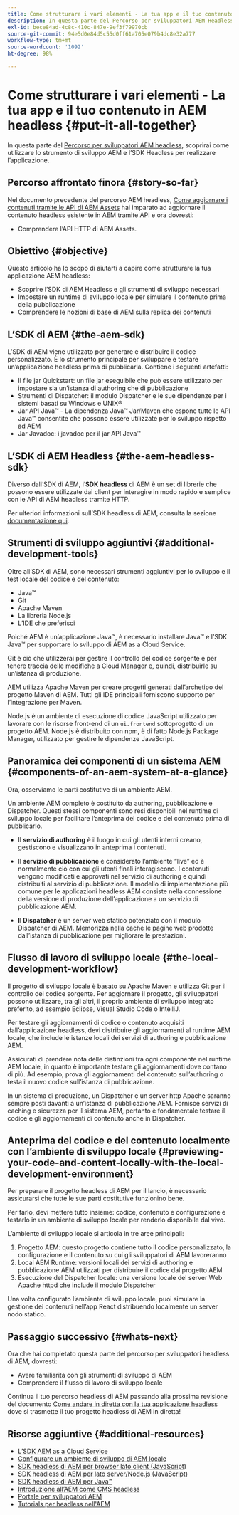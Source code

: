 ```yaml
---
title: Come strutturare i vari elementi - La tua app e il tuo contenuto in AEM headless
description: In questa parte del Percorso per sviluppatori AEM Headless, scoprirai come realizzare il tuo progetto AEM utilizzando i frammenti di contenuto, le chiamate GraphQL, le chiamate REST API e la tua applicazione, e prepararlo per la pubblicazione.
exl-id: bece84ad-4c8c-410c-847e-9ef3f79970cb
source-git-commit: 94e5d0e84d5c55d0ff61a705e079b4dc8e32a777
workflow-type: tm+mt
source-wordcount: '1092'
ht-degree: 98%

---
```


# Come strutturare i vari elementi - La tua app e il tuo contenuto in AEM headless {#put-it-all-together}

In questa parte del [Percorso per sviluppatori AEM headless](overview.md), scoprirai come utilizzare lo strumento di sviluppo AEM e l’SDK Headless per realizzare l’applicazione.

## Percorso affrontato finora {#story-so-far}

Nel documento precedente del percorso AEM headless, [Come aggiornare i contenuti tramite le API di AEM Assets](update-your-content.md) hai imparato ad aggiornare il contenuto headless esistente in AEM tramite API e ora dovresti:

* Comprendere l’API HTTP di AEM Assets.

## Obiettivo {#objective}

Questo articolo ha lo scopo di aiutarti a capire come strutturare la tua applicazione AEM headless:

* Scoprire l’SDK di AEM Headless e gli strumenti di sviluppo necessari
* Impostare un runtime di sviluppo locale per simulare il contenuto prima della pubblicazione
* Comprendere le nozioni di base di AEM sulla replica dei contenuti

## L’SDK di AEM {#the-aem-sdk}

L’SDK di AEM viene utilizzato per generare e distribuire il codice personalizzato. È lo strumento principale per sviluppare e testare un’applicazione headless prima di pubblicarla. Contiene i seguenti artefatti:

* Il file jar Quickstart: un file jar eseguibile che può essere utilizzato per impostare sia un’istanza di authoring che di pubblicazione
* Strumenti di Dispatcher: il modulo Dispatcher e le sue dipendenze per i sistemi basati su Windows e UNIX®
* Jar API Java™ - La dipendenza Java™ Jar/Maven che espone tutte le API Java™ consentite che possono essere utilizzate per lo sviluppo rispetto ad AEM
* Jar Javadoc: i javadoc per il jar API Java™

## L’SDK di AEM Headless {#the-aem-headless-sdk}

Diverso dall’SDK di AEM, l’**SDK headless** di AEM è un set di librerie che possono essere utilizzate dai client per interagire in modo rapido e semplice con le API di AEM headless tramite HTTP.

Per ulteriori informazioni sull’SDK headless di AEM, consulta la sezione [documentazione qui](https://experienceleague.adobe.com/docs/experience-manager-learn/getting-started-with-aem-headless/how-to/aem-headless-sdk.html?lang=it).

## Strumenti di sviluppo aggiuntivi {#additional-development-tools}

Oltre all’SDK di AEM, sono necessari strumenti aggiuntivi per lo sviluppo e il test locale del codice e del contenuto:

* Java™
* Git
* Apache Maven
* La libreria Node.js
* L’IDE che preferisci

Poiché AEM è un’applicazione Java™, è necessario installare Java™ e l’SDK Java™ per supportare lo sviluppo di AEM as a Cloud Service.

Git è ciò che utilizzerai per gestire il controllo del codice sorgente e per tenere traccia delle modifiche a Cloud Manager e, quindi, distribuirle su un’istanza di produzione.

AEM utilizza Apache Maven per creare progetti generati dall’archetipo del progetto Maven di AEM. Tutti gli IDE principali forniscono supporto per l’integrazione per Maven.

Node.js è un ambiente di esecuzione di codice JavaScript utilizzato per lavorare con le risorse front-end di un `ui.frontend` sottoprogetto di un progetto AEM. Node.js è distribuito con npm, è di fatto Node.js Package Manager, utilizzato per gestire le dipendenze JavaScript.

## Panoramica dei componenti di un sistema AEM {#components-of-an-aem-system-at-a-glance}

Ora, osserviamo le parti costitutive di un ambiente AEM.

Un ambiente AEM completo è costituito da authoring, pubblicazione e Dispatcher. Questi stessi componenti sono resi disponibili nel runtime di sviluppo locale per facilitare l’anteprima del codice e del contenuto prima di pubblicarlo.

* Il **servizio di authoring** è il luogo in cui gli utenti interni creano, gestiscono e visualizzano in anteprima i contenuti.

* Il **servizio di pubblicazione** è considerato l’ambiente “live” ed è normalmente ciò con cui gli utenti finali interagiscono. I contenuti vengono modificati e approvati nel servizio di authoring e quindi distribuiti al servizio di pubblicazione. Il modello di implementazione più comune per le applicazioni headless AEM consiste nella connessione della versione di produzione dell’applicazione a un servizio di pubblicazione AEM.

* **Il Dispatcher** è un server web statico potenziato con il modulo Dispatcher di AEM. Memorizza nella cache le pagine web prodotte dall’istanza di pubblicazione per migliorare le prestazioni.

## Flusso di lavoro di sviluppo locale {#the-local-development-workflow}

Il progetto di sviluppo locale è basato su Apache Maven e utilizza Git per il controllo del codice sorgente. Per aggiornare il progetto, gli sviluppatori possono utilizzare, tra gli altri, il proprio ambiente di sviluppo integrato preferito, ad esempio Eclipse, Visual Studio Code o IntelliJ.

Per testare gli aggiornamenti di codice o contenuto acquisiti dall’applicazione headless, devi distribuire gli aggiornamenti al runtime AEM locale, che include le istanze locali dei servizi di authoring e pubblicazione AEM.

Assicurati di prendere nota delle distinzioni tra ogni componente nel runtime AEM locale, in quanto è importante testare gli aggiornamenti dove contano di più. Ad esempio, prova gli aggiornamenti del contenuto sull’authoring o testa il nuovo codice sull’istanza di pubblicazione.

In un sistema di produzione, un Dispatcher e un server http Apache saranno sempre posti davanti a un’istanza di pubblicazione AEM. Fornisce servizi di caching e sicurezza per il sistema AEM, pertanto è fondamentale testare il codice e gli aggiornamenti di contenuto anche in Dispatcher.

## Anteprima del codice e del contenuto localmente con l’ambiente di sviluppo locale {#previewing-your-code-and-content-locally-with-the-local-development-environment}

Per preparare il progetto headless di AEM per il lancio, è necessario assicurarsi che tutte le sue parti costitutive funzionino bene.

Per farlo, devi mettere tutto insieme: codice, contenuto e configurazione e testarlo in un ambiente di sviluppo locale per renderlo disponibile dal vivo.

L’ambiente di sviluppo locale si articola in tre aree principali:

1. Progetto AEM: questo progetto contiene tutto il codice personalizzato, la configurazione e il contenuto su cui gli sviluppatori di AEM lavoreranno
1. Local AEM Runtime: versioni locali dei servizi di authoring e pubblicazione AEM utilizzati per distribuire il codice dal progetto AEM
1. Esecuzione del Dispatcher locale: una versione locale del server Web Apache httpd che include il modulo Dispatcher

Una volta configurato l’ambiente di sviluppo locale, puoi simulare la gestione dei contenuti nell’app React distribuendo localmente un server nodo statico.

<!-- THIS TOPIC IS 404. IT DOES NOT APPEAR IN THE TOC OR ANYWHERE ELSE To get a more in-depth look at setting up a local development environment and all dependencies needed for content preview, see [Production Deployment documentation](https://experienceleague.adobe.com/docs/experience-manager-learn/headless-tutorial/graphql/multi-step/production-deployment.html). -->

## Passaggio successivo {#whats-next}

Ora che hai completato questa parte del percorso per sviluppatori headless di AEM, dovresti:

* Avere familiarità con gli strumenti di sviluppo di AEM
* Comprendere il flusso di lavoro di sviluppo locale

Continua il tuo percorso headless di AEM passando alla prossima revisione del documento [Come andare in diretta con la tua applicazione headless](/help/journey-headless/developer/go-live.md) dove si trasmette il tuo progetto headless di AEM in diretta!

## Risorse aggiuntive {#additional-resources}

* [L’SDK AEM as a Cloud Service](/help/implementing/developing/introduction/aem-as-a-cloud-service-sdk.md)
* [Configurare un ambiente di sviluppo di AEM locale](https://experienceleague.adobe.com/docs/experience-manager-learn/foundation/development/set-up-a-local-aem-development-environment.html?lang=it)
* [SDK headless di AEM per browser lato client (JavaScript)](https://github.com/adobe/aem-headless-client-js)
* [SDK headless di AEM per lato server/Node.js (JavaScript)](https://github.com/adobe/aem-headless-client-nodejs)
* [SDK headless di AEM per Java™](https://github.com/adobe/aem-headless-client-java)
* [Introduzione all’AEM come CMS headless](/help/headless/introduction.md)
* [Portale per sviluppatori AEM](https://experienceleague.adobe.com/landing/experience-manager/headless/developer.html?lang=it)
* [Tutorials per headless nell&#39;AEM](https://experienceleague.adobe.com/docs/experience-manager-learn/getting-started-with-aem-headless/overview.html?lang=it)
